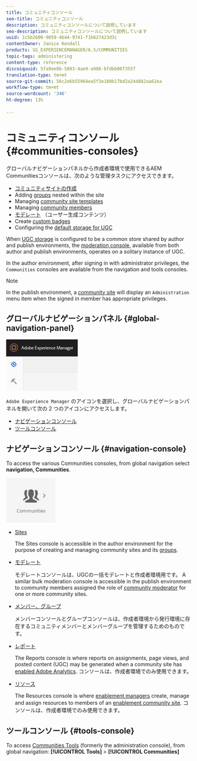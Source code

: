 ```yaml
---
title: コミュニティコンソール
seo-title: コミュニティコンソール
description: コミュニティコンソールについて説明しています
seo-description: コミュニティコンソールについて説明しています
uuid: 1c5b2600-9059-4b44-9741-f1b627423d3c
contentOwner: Janice Kendall
products: SG_EXPERIENCEMANAGER/6.5/COMMUNITIES
topic-tags: administering
content-type: reference
discoiquuid: 5fa9ee8b-5893-4ae9-a986-bfdbb00f355f
translation-type: tm+mt
source-git-commit: 56c2e6b55964ea5f3e180b17bd2a244882aa62ea
workflow-type: tm+mt
source-wordcount: '346'
ht-degree: 13%

---
```



# コミュニティコンソール {#communities-consoles}

グローバルナビゲーションパネルから作成者環境で使用できるAEM Communitiesコンソールは、次のような管理タスクにアクセスできます。

* [コミュニティサイトの作成](sites-console.md)
* Adding [groups](groups.md) nested within the site
* Managing [community site templates](sites.md)
* Managing [community members](members.md)
* [モデレート](moderate-ugc.md) （ユーザー生成コンテンツ）
* Create [custom badges](badges.md)
* Configuring the [default storage for UGC](srp-config.md)

When [UGC storage](working-with-srp.md) is configured to be a common store shared by author and publish environments, the [moderation console](moderation.md), available from both author and publish environments, operates on a solitary instance of UGC.

In the author environment, after signing in with administrator privileges, the `Communities` consoles are available from the navigation and tools consoles.

>[!NOTE]
>
>In the publish environment, a [community site](sites-console.md) will display an `Administration` menu item when the signed in member has appropriate privileges.


## グローバルナビゲーションパネル {#global-navigation-panel}

![chlimage_1-91](assets/chlimage_1-91.png)

`Adobe Experience Manager` のアイコンを選択し、グローバルナビゲーションパネルを開いて次の 2 つのアイコンにアクセスします。

* [ナビゲーションコンソール](#navigation-console)
* [ツールコンソール](tools.md)

## ナビゲーションコンソール {#navigation-console}

To access the various Communities consoles, from global navigation select **navigation, Communities**.

![chlimage_1-92](assets/chlimage_1-92.png)

* [Sites](sites-console.md)

   The Sites console is accessible in the author environment for the purpose of creating and managing community sites and its [groups](groups.md).

* [モデレート](moderation.md)

   モデレートコンソールは、UGCの一括モデレートと作成者環境用です。 A similar bulk moderation console is accessible in the publish environment to community members assigned the role of [community moderator](users.md#publishenvironmentusersandgroups) for one or more community sites.

* [メンバー、グループ](members.md)

   メンバーコンソールとグループコンソールは、作成者環境から発行環境に存在するコミュニティメンバーとメンバーグループを管理するためのものです。

* [レポート](reports.md)

   The Reports console is where reports on assignments, page views, and posted content (UGC) may be generated when a community site has [enabled Adobe Analytics](sites-console.md#analytics). コンソールは、作成者環境でのみ使用できます。

* [リソース](resources.md)

   The Resources console is where [enablement managers](enablement.md#communitymanagers) create, manage and assign resources to members of an [enablement community site](overview.md#enablement-community). コンソールは、作成者環境でのみ使用できます。

## ツールコンソール {#tools-console}

To access [Communities Tools](tools.md) (formerly the administration console), from global navigation: **[!UICONTROL Tools]** > **[!UICONTROL Communities]**
